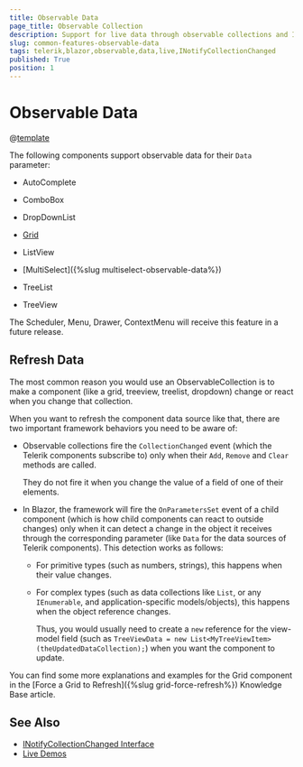 ```yaml
---
title: Observable Data
page_title: Observable Collection
description: Support for live data through observable collections and INotifyCollectionChanged in Telerik UI for Blazor.
slug: common-features-observable-data
tags: telerik,blazor,observable,data,live,INotifyCollectionChanged 
published: True
position: 1
---
```


# Observable Data

@[template](/_contentTemplates/common/observable-data-intro.md#observable-data-intro)

The following components support observable data for their `Data` parameter:

* AutoComplete

* ComboBox

* DropDownList

* [Grid](https://demos.telerik.com/blazor-ui/grid/observable-data)

* ListView

* [MultiSelect]({%slug multiselect-observable-data%})

* TreeList

* TreeView

The Scheduler, Menu, Drawer, ContextMenu will receive this feature in a future release.

## Refresh Data

The most common reason you would use an ObservableCollection is to make a component (like a grid, treeview, treelist, dropdown) change or react when you change that collection.

When you want to refresh the component data source like that, there are two important framework behaviors you need to be aware of:

* Observable collections fire the `CollectionChanged` event (which the Telerik components subscribe to) only when their `Add`, `Remove` and `Clear` methods are called. 

    They do not fire it when you change the value of a field of one of their elements.

* In Blazor, the framework will fire the `OnParametersSet` event of a child component (which is how child components can react to outside changes) only when it can detect a change in the object it receives through the corresponding parameter (like `Data` for the data sources of Telerik components). This detection works as follows:

    * For primitive types (such as numbers, strings), this happens when their value changes.
    
    * For complex types (such as data collections like `List`, or any `IEnumerable`, and application-specific models/objects), this happens when the object reference changes.
    
        Thus, you would usually need to create a `new` reference for the view-model field (such as `TreeViewData = new List<MyTreeViewItem>(theUpdatedDataCollection);`) when you want the component to update.

You can find some more explanations and examples for the Grid component in the [Force a Grid to Refresh]({%slug grid-force-refresh%}) Knowledge Base article.

## See Also

  * [INotifyCollectionChanged Interface](https://docs.microsoft.com/en-us/dotnet/api/system.collections.specialized.inotifycollectionchanged?view=netframework-4.8)
  * [Live Demos](https://demos.telerik.com/blazor-ui/)
